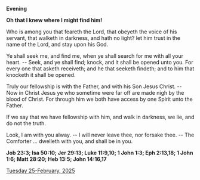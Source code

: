 **Evening**

**Oh that I knew where I might find him!**
 
Who is among you that feareth the Lord, that obeyeth the voice of his servant, that walketh in darkness, and hath no light? let him trust in the name of the Lord, and stay upon his God.
 
Ye shall seek me, and find me, when ye shall search for me with all your heart. -- Seek, and ye shall find; knock, and it shall be opened unto you. For every one that asketh receiveth; and he that seeketh findeth; and to him that knocketh it shall be opened.
 
Truly our fellowship is with the Father, and with his Son Jesus Christ. -- Now in Christ Jesus ye who sometime were far off are made nigh by the blood of Christ. For through him we both have access by one Spirit unto the Father.
 
If we say that we have fellowship with him, and walk in darkness, we lie, and do not the truth.
 
Look, I am with you alway. -- I will never leave thee, nor forsake thee. -- The Comforter ... dwelleth with you, and shall be in you.  

**Job 23:3; Isa 50:10; Jer 29:13; Luke 11:9,10; 1 John 1:3; Eph 2:13,18; 1 John 1:6; Matt 28:20; Heb 13:5; John 14:16,17**

[Tuesday 25-February, 2025](https://t.me/daily_light)
